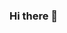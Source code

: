 ### Hi there 👋

<!--
**VelatusHumano73/VelatusHumano73** is a ✨ _special_ ✨ repository because its `README.md` (this file) appears on your GitHub profile.

Here are some ideas to get you started:

- 🔭 I’m currently working on my generell skills
- 🌱 I’m currently learning handling the new art using the editor
- 👯 I’m looking to collaborate on something around scripting , finding multi languages solutions , json, etc
- 🤔 I’m looking for help with get the thing go on
- 💬 Ask me about anything you want
- 📫 How to reach me: velatushumano@gmail.com
- 😄 Pronouns: He 
- ⚡ Fun fact: Oh if taht would'nt give me fun and satisfaction, i would be right around..
-->

